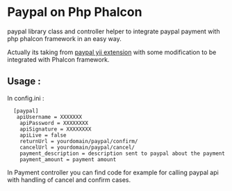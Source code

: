 Paypal  on Php Phalcon 
==================
paypal library class and controller helper to integrate paypal payment with php phalcon framework in an easy way.

Actually its taking from [ paypal yii extension](https://github.com/stdevteam/yii-paypal)  with some modification to be integrated with Phalcon framework.

Usage :
----------
In config.ini :
 

 

      [paypal]
       apiUsername = XXXXXXX
        apiPassword = XXXXXXXX
        apiSignature = XXXXXXXX
        apiLive = false
        returnUrl = yourdomain/paypal/confirm/
        cancelUrl = yourdomain/paypal/cancel/
        payment_description = description sent to paypal about the payment
        payment_amount = payment amount

In Payment controller you can find code for example for calling paypal api with handling of cancel and confirm cases.
